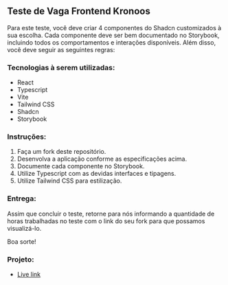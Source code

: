 ## Teste de Vaga Frontend Kronoos

Para este teste, você deve criar 4 componentes do Shadcn customizados à sua escolha. Cada componente deve ser bem documentado no Storybook, incluindo todos os comportamentos e interações disponíveis. Além disso, você deve seguir as seguintes regras:

### Tecnologias à serem utilizadas:
* React
* Typescript
* Vite
* Tailwind CSS
* Shadcn
* Storybook

### Instruções:

1. Faça um fork deste repositório.
2. Desenvolva a aplicação conforme as especificações acima.
3. Documente cada componente no Storybook.
4. Utilize Typescript com as devidas interfaces e tipagens.
5. Utilize Tailwind CSS para estilização.

### Entrega:

Assim que concluir o teste, retorne para nós informando a quantidade de horas trabalhadas no teste com o link do seu fork para que possamos visualizá-lo.

Boa sorte!

### Projeto:
* [Live link](https://cronus-rhea.web.app/)
